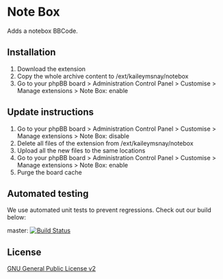 # Note Box

Adds a notebox BBCode.

## Installation

1. Download the extension
2. Copy the whole archive content to /ext/kaileymsnay/notebox
3. Go to your phpBB board > Administration Control Panel > Customise > Manage extensions > Note Box: enable

## Update instructions

1. Go to your phpBB board > Administration Control Panel > Customise > Manage extensions > Note Box: disable
2. Delete all files of the extension from /ext/kaileymsnay/notebox
3. Upload all the new files to the same locations
4. Go to your phpBB board > Administration Control Panel > Customise > Manage extensions > Note Box: enable
5. Purge the board cache

## Automated testing

We use automated unit tests to prevent regressions. Check out our build below:

master: [![Build Status](https://github.com/kaileymsnay/notebox/workflows/Tests/badge.svg)](https://github.com/kaileymsnay/notebox/actions)

## License

[GNU General Public License v2](license.txt)
